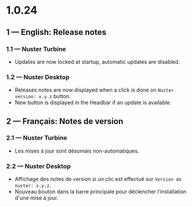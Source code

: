 # **1.0.24**

## **1 — English: Release notes**

### 1.1 — Nuster Turbine

- Updates are now locked at startup, automatic updates are disabled.

### 1.2 — Nuster Desktop

- Releases notes are now displayed when a click is done on `Nuster version: x.y.z` button.
- New button is displayed in the Headbar if an update is available.

## **2 — Français: Notes de version**

### 2.1 — Nuster Turbine

- Les mises à jour sont désomais non-automatiques.

### 2.2 — Nuster Desktop

- Affichage des notes de version si un clic est effectué sur `Version de nuster: x.y.z`.
- Nouveau bouton dans la barre principale pour déclencher l'installation d'une mise à jour.
